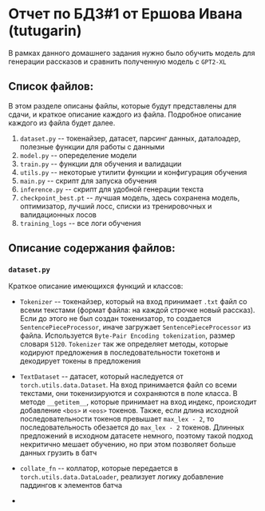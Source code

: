 # Отчет по БДЗ#1 от Ершова Ивана (tutugarin) 

В рамках данного домашнего задания нужно было обучить модель для генерации рассказов и сравнить полученную модель с `GPT2-XL`

## Список файлов:

В этом разделе описаны файлы, которые будут представлены для сдачи, и краткое описание каждого из файла. Подробное описание каждого из файла будет далее.

1. `dataset.py` -- токенайзер, датасет, парсинг данных, даталоадер, полезные функции для работы с данными
1. `model.py` -- опеределение модели
1. `train.py` -- функции для обучения и валидации
1. `utils.py` -- некоторые утилити функции и конфигурация обучения
1. `main.py` -- скрипт для запуска обучения
1. `inference.py` -- скрипт для удобной генерации текста
1. `checkpoint_best.pt` -- лучшая модель, здесь сохранена модель, оптимизатор, лучший лосс, списки из тренировочных и валидационных лосов
1. `training_logs` -- все логи обучения


## Описание содержания файлов:

### `dataset.py`

Краткое описание имеющихся функций и классов:

- `Tokenizer` -- токенайзер, который на вход принимает `.txt` файл со всеми текстами (формат файла: на каждой строчке новый рассказ). Если до этого не был создан токенизатор, то создается `SentencePieceProcessor`, иначе загружает `SentencePieceProcessor` из файла. Используется `Byte-Pair Encoding tokenization`, размер словаря `5120`. `Tokenizer` так же определяет методы, которые кодируют предложения в последовательности токетонв и декодирует токены в предложения

- `TextDataset` -- датасет, который наследуется от `torch.utils.data.Dataset`. На вход принимается файл со всеми текстами, они токенизируются и сохраняются в поле класса. В методе `__getitem__`, которые принимает на вход индекс, происходит добавление `<bos>` и `<eos>` токенов. Также, если длина исходной последовательности токенов превышает `max_lex - 2`, то последовательность обезается до `max_lex - 2` токенов. Длинных предложений в исходном датасете немного, поэтому такой подход некритично мешает обучению, но при этом позволяет больше данных грузить в батч

- `collate_fn` -- коллатор, которые передается в `torch.utils.data.DataLoader`, реализует логику добавление паддингов к элементов батча

- 